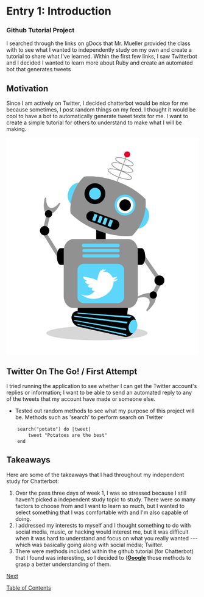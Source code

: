 # Entry 1: Introduction
### Github Tutorial Project

I searched through the links on gDocs that Mr. Mueller provided the class with to see what I wanted to independently study on my own and create a tutorial to share what I've learned. Within the first few links, I saw Twitterbot and I decided I wanted to learn more about Ruby and create an automated bot that generates tweets

## Motivation

Since I am actively on Twitter, I decided chatterbot would be nice for me because sometimes, I post random things on my feed. I thought it would be cool to have a bot to automatically generate tweet texts for me. I want to create a simple tutorial for others to understand to make what I will be making.

<img src="../twitterbot-images/twitterbot.png">

## Twitter On The Go! / First Attempt

I tried running the application to see whether I can get the Twitter account's replies or information; I want to be able to send an automated reply to any of the tweets that my account have made or someone else.

- Tested out random methods to see what my purpose of this project will be. Methods such as 'search' to perform search on Twitter
``` 
    search("potato") do |tweet|
        tweet "Potatoes are the best"
    end 
```

## Takeaways

Here are some of the takeaways that I had throughout my independent study for Chatterbot:

1. Over the pass three days of week 1, I was so stressed because I still haven't picked a independent study topic to study. There were so many factors to choose from and I want to learn so much, but I wanted to select something that I was comfortable with and I'm also capable of doing. 
2. I addressed my interests to myself and I thought something to do with social media, music, or hacking would interest me, but it was difficult when it was hard to understand and focus on what you really wanted --- which was basically going along with social media; Twitter.
3. There were methods included within the github tutorial (for Chatterbot) that I found was interesting, so I decided to (**[Google](https://www.google.com/)** those methods to grasp a better understanding of them.


[Next](entry02-beginning.md)

[Table of Contents](../README.md)